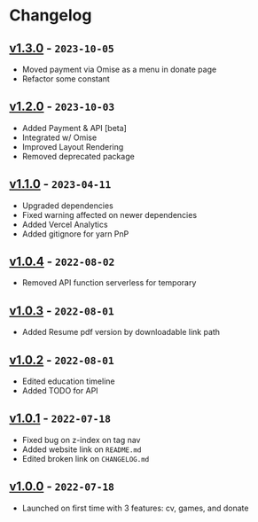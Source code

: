# Changelog

## [v1.3.0] - `2023-10-05`

- Moved payment via Omise as a menu in donate page
- Refactor some constant

## [v1.2.0] - `2023-10-03`

- Added Payment & API [beta]
- Integrated w/ Omise
- Improved Layout Rendering
- Removed deprecated package

## [v1.1.0] - `2023-04-11`

- Upgraded dependencies
- Fixed warning affected on newer dependencies
- Added Vercel Analytics
- Added gitignore for yarn PnP

## [v1.0.4] - `2022-08-02`

- Removed API function serverless for temporary

## [v1.0.3] - `2022-08-01`

- Added Resume pdf version by downloadable link path

## [v1.0.2] - `2022-08-01`

- Edited education timeline
- Added TODO for API

## [v1.0.1] - `2022-07-18`

- Fixed bug on z-index on tag nav
- Added website link on `README.md`
- Edited broken link on `CHANGELOG.md`

## [v1.0.0] - `2022-07-18`

- Launched on first time with 3 features: cv, games, and donate

[v1.3.0]: https://github.com/buildingwatsize/resume/releases/tag/v1.3.0
[v1.2.0]: https://github.com/buildingwatsize/resume/releases/tag/v1.2.0
[v1.1.0]: https://github.com/buildingwatsize/resume/releases/tag/v1.1.0
[v1.0.4]: https://github.com/buildingwatsize/resume/releases/tag/v1.0.4
[v1.0.3]: https://github.com/buildingwatsize/resume/releases/tag/v1.0.3
[v1.0.2]: https://github.com/buildingwatsize/resume/releases/tag/v1.0.2
[v1.0.1]: https://github.com/buildingwatsize/resume/releases/tag/v1.0.1
[v1.0.0]: https://github.com/buildingwatsize/resume/releases/tag/v1.0.0
